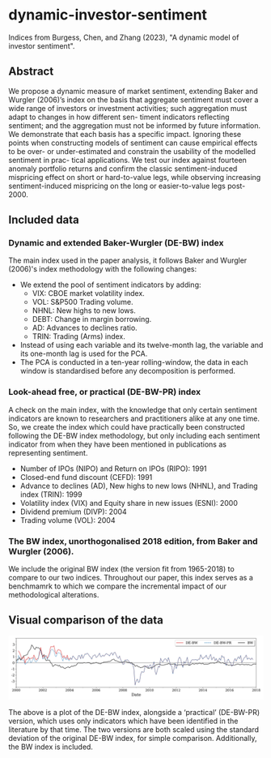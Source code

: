# dynamic-investor-sentiment
Indices from Burgess, Chen, and Zhang (2023), "A dynamic model of investor sentiment".


## Abstract 
We propose a dynamic measure of market sentiment, extending Baker and Wurgler
(2006)’s index on the basis that aggregate sentiment must cover a wide range of investors
or investment activities; such aggregation must adapt to changes in how different sen-
timent indicators reflecting sentiment; and the aggregation must not be informed by
future information. We demonstrate that each basis has a specific impact. Ignoring
these points when constructing models of sentiment can cause empirical effects to be
over- or under-estimated and constrain the usability of the modelled sentiment in prac-
tical applications. We test our index against fourteen anomaly portfolio returns and
confirm the classic sentiment-induced mispricing effect on short or hard-to-value legs,
while observing increasing sentiment-induced mispricing on the long or easier-to-value
legs post-2000.

## Included data
### Dynamic and extended Baker-Wurgler (DE-BW) index
The main index used in the paper analysis, it follows Baker and Wurgler (2006)'s index methodology with the following changes:
- We extend the pool of sentiment indicators by adding:
  - VIX: CBOE market volatility index.
  - VOL: S\&P500 Trading volume.
  - NHNL: New highs to new lows. 
  - DEBT: Change in margin borrowing.
  - AD: Advances to declines ratio. 
  - TRIN: Trading (Arms) index.
- Instead of using each variable and its twelve-month lag, the variable and its one-month lag is used for the PCA.
- The PCA is conducted in a ten-year rolling-window, the data in each window is standardised before any decomposition is performed.

### Look-ahead free, or practical (DE-BW-PR) index
A check on the main index, with the knowledge that only certain sentiment indicators are known to researchers and practitioners alike at any one time. So, we create the index which could have practically been constructed following the DE-BW index methodology, but only including each sentiment indicator from when they have been mentioned in publications as representing sentiment.
- Number of IPOs (NIPO) and Return on IPOs (RIPO): 1991
- Closed-end fund discount (CEFD): 1991
- Advance to declines (AD), New highs to new lows (NHNL), and Trading index (TRIN): 1999
- Volatility index (VIX) and Equity share in new issues (ESNI): 2000
- Dividend premium (DIVP): 2004
- Trading volume (VOL): 2004

### The BW index, unorthogonalised 2018 edition, from Baker and Wurgler (2006).
We include the original BW index (the version fit from 1965-2018) to compare to our two indices. Throughout our paper, this index serves as a benchmamrk to which we compare the incremental impact of our methodological alterations.

## Visual comparison of the data
![DE-BW, DE-BW-PR, and BW indices](sentiment_index_comparison.png)

The above is a plot of the DE-BW index, alongside a ‘practical’ (DE-BW-PR) version, which uses only indicators which have been
identified in the literature by that time. The two versions are both scaled using the standard deviation of the
original DE-BW index, for simple comparison. Additionally, the BW index is included.
